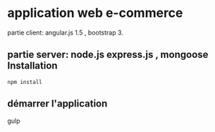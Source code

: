 application web e-commerce 
=============
partie client: angular.js 1.5 , bootstrap 3.

partie server: node.js express.js , mongoose
Installation
-----------

```
npm install 
```

démarrer l'application
-----
gulp
```
